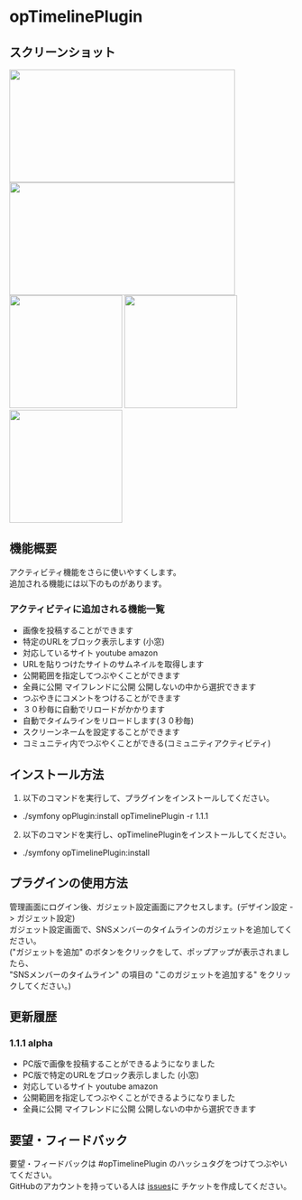 opTimelinePlugin
================

## スクリーンショット
<img src="https://raw.github.com/ichikawatatsuya/opTimelinePlugin/gh-pages/images/004.png" height="200" width="400" />
<img src="https://raw.github.com/ichikawatatsuya/opTimelinePlugin/gh-pages/images/005.png" height="200" width="400" />
<img src="https://raw.github.com/ichikawatatsuya/opTimelinePlugin/gh-pages/images/001.png" height="200" />
<img src="https://raw.github.com/ichikawatatsuya/opTimelinePlugin/gh-pages/images/002.png" height="200" />
<img src="https://raw.github.com/ichikawatatsuya/opTimelinePlugin/gh-pages/images/003.png" height="200" />


## 機能概要
アクティビティ機能をさらに使いやすくします。   
   追加される機能には以下のものがあります。

### アクティビティに追加される機能一覧
* 画像を投稿することができます
* 特定のURLをブロック表示します (小窓)
 * 対応しているサイト youtube amazon
* URLを貼りつけたサイトのサムネイルを取得します
* 公開範囲を指定してつぶやくことができます
 * 全員に公開 マイフレンドに公開 公開しないの中から選択できます
* つぶやきにコメントをつけることができます
* ３０秒毎に自動でリロードがかかります
* 自動でタイムラインをリロードします(３０秒毎)
* スクリーンネームを設定することができます
* コミュニティ内でつぶやくことができる(コミュニティアクティビティ)


## インストール方法
1. 以下のコマンドを実行して、プラグインをインストールしてください。
 * ./symfony opPlugin:install opTimelinePlugin -r 1.1.1
2. 以下のコマンドを実行し、opTimelinePluginをインストールしてください。
 * ./symfony opTimelinePlugin:install


## プラグインの使用方法
管理画面にログイン後、ガジェット設定画面にアクセスします。(デザイン設定 -> ガジェット設定)    
   ガジェット設定画面で、SNSメンバーのタイムラインのガジェットを追加してください。   
   ("ガジェットを追加" のボタンをクリックをして、ポップアップが表示されましたら、    
   "SNSメンバーのタイムライン" の項目の "このガジェットを追加する" をクリックしてください。)

## 更新履歴
### 1.1.1 alpha
* PC版で画像を投稿することができるようになりました
* PC版で特定のURLをブロック表示しました (小窓)
 * 対応しているサイト youtube amazon
* 公開範囲を指定してつぶやくことができるようになりました
 * 全員に公開 マイフレンドに公開 公開しないの中から選択できます

## 要望・フィードバック
要望・フィードバックは #opTimelinePlugin のハッシュタグをつけてつぶやいてください。    
   GitHubのアカウントを持っている人は [issues](https://github.com/kashiwasan/opTimelinePlugin/issues)に
チケットを作成してください。